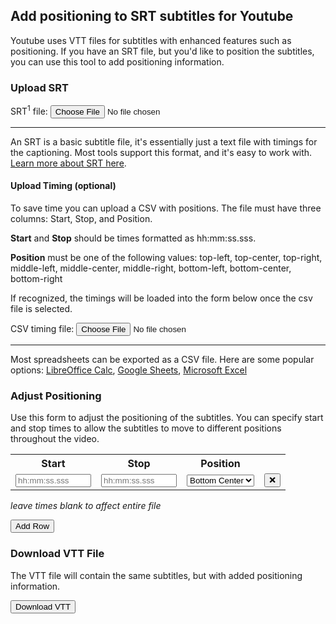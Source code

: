 ## Add positioning to SRT subtitles for Youtube

Youtube uses VTT files for subtitles with enhanced features such as positioning. If you have an SRT file, but you'd like to position the subtitles, you can use this tool to add positioning information.

### Upload SRT

<label for="srtfile">SRT<sup>1</sup> file:</label>
<input type="file" name="srtfile" id="srtupload">

---

An SRT is a basic subtitle file, it's essentially just a text file with timings for the captioning. Most tools support this format, and it's easy to work with. [Learn more about SRT here](https://en.wikipedia.org/wiki/SubRip).

#### Upload Timing (optional)

To save time you can upload a CSV with positions. The file must have three columns: Start, Stop, and Position.

**Start** and **Stop** should be times formatted as hh:mm:ss.sss.

**Position** must be one of the following values: top-left, top-center, top-right, middle-left, middle-center, middle-right, bottom-left, bottom-center, bottom-right

If recognized, the timings will be loaded into the form below once the csv file is selected.

<label for="timingcsv">CSV timing file:</label>
<input type="file" name="timingcsv" id="timingupload">

---

Most spreadsheets can be exported as a CSV file. Here are some popular options: [LibreOffice Calc](https://help.libreoffice.org/3.3/Calc/Importing_and_Exporting_CSV_Files), [Google Sheets](https://www.organimi.com/how-to-convert-a-csv-file-to-google-sheets/#:~:text=How%20to%20Export%20a%20File,the%20file%20as%20a%20CSV), [Microsoft Excel](https://support.microsoft.com/en-us/office/save-a-workbook-to-text-format-txt-or-csv-3e9a9d6c-70da-4255-aa28-fcacf1f081e6) 

### Adjust Positioning

Use this form to adjust the positioning of the subtitles. You can specify start and stop times to allow the subtitles to move to different positions throughout the video.

<table id="timingtable">
<tr><th>Start</th><th>Stop</th><th>Position</th><th></th></tr>
<tr id="firstrow">
<td><input type="text" id="start1" name="start" placeholder="hh:mm:ss.sss" size="12" /></td>
<td><input type="text" id="stop1" name="stop" placeholder="hh:mm:ss.sss" size="12" /></td>
<td>
  <select id="position1" name="position">
    <option value="top-left">Top Left</option>
    <option value="top-center">Top Center</option>
    <option value="top-right">Top Right</option>
    <option value="middle-left">Middle Left</option>
    <option value="middle-center">Middle Center</option>
    <option value="middle-right">Middle Right</option>
    <option value="bottom-left">Bottom Left</option>
    <option value="bottom-center" selected>Bottom Center</option>
    <option value="bottom-right">Bottom Right</option>
  </select>
</td>
<td><button class="delete-row">❌</button></td>
</tr>
</table>

*leave times blank to affect entire file*

<button id="add-row">Add Row</button>

### Download VTT File

The VTT file will contain the same subtitles, but with added positioning information.

<button id="convert">Download VTT</button>

<!-- Javascript Section -->
<script src="papaparse.min.js"></script>
<script src="script.js"></script>